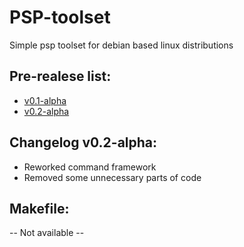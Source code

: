 # PSP-toolset
Simple psp toolset for debian based linux distributions
## Pre-realese list:
- [v0.1-alpha](https://github.com/CMsepu/PSP-toolset/tree/main/PSP-toolset%20v0.1-alpha)
- [v0.2-alpha](https://github.com/CMsepu/PSP-toolset/tree/main/PSP-toolset%20v0.2-alpha)
## Changelog v0.2-alpha:
- Reworked command framework
- Removed some unnecessary parts of code
## Makefile:
-- Not available --
